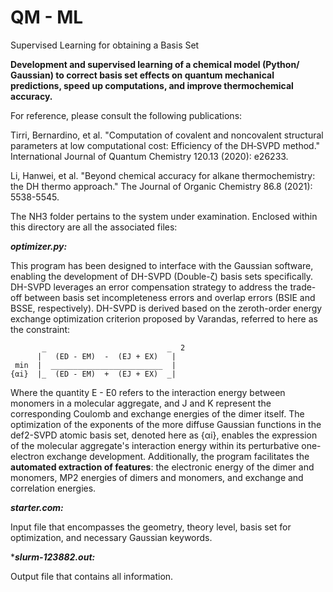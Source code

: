 # QM - ML
Supervised Learning for obtaining a Basis Set

****Development and supervised learning of a chemical model (Python/ Gaussian) to correct basis set effects on quantum mechanical predictions, speed up computations, and improve thermochemical accuracy.**** 

For reference, please consult the following publications:

Tirri, Bernardino, et al. "Computation of covalent and noncovalent structural parameters at low computational cost: Efficiency of the DH‐SVPD method." International Journal of Quantum Chemistry 120.13 (2020): e26233.

Li, Hanwei, et al. "Beyond chemical accuracy for alkane thermochemistry: the DH thermo approach." The Journal of Organic Chemistry 86.8 (2021): 5538-5545.

The NH3 folder pertains to the system under examination. Enclosed within this directory are all the associated files:

***optimizer.py:***

  This program has been designed to interface with the Gaussian software, enabling the development of DH-SVPD (Double-ζ) basis sets specifically. DH-SVPD leverages an error compensation     strategy to address the trade-off between basis set incompleteness errors and overlap errors (BSIE and BSSE, respectively). DH-SVPD is derived based on the zeroth-order energy exchange optimization criterion proposed by Varandas, referred to here as the constraint:
	
           _                           _  2
          |   (ED - EM)  -  (EJ + EX)   |
     min  |  _________________________  |
    {αi}  |_  (ED - EM)  +  (EJ + EX)  _|


Where the quantity E - E0 refers to the interaction energy between monomers in a molecular aggregate, and J and K represent the corresponding Coulomb and exchange energies of the dimer itself. The optimization of the exponents of the more diffuse Gaussian functions in the def2-SVPD atomic basis set, denoted here as {αi}, enables the expression of the molecular aggregate's interaction energy within its perturbative one-electron exchange development. Additionally, the program facilitates the **automated extraction of features**: the electronic energy of the dimer and monomers, MP2 energies of dimers and monomers, and exchange and correlation energies.

***starter.com:***

  Input file that encompasses the geometry, theory level, basis set for optimization, and necessary Gaussian keywords.

****slurm-123882.out:***

  Output file that contains all information.
